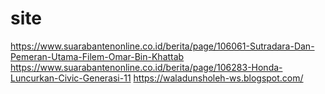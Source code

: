 # site


https://www.suarabantenonline.co.id/berita/page/106061-Sutradara-Dan-Pemeran-Utama-Filem-Omar-Bin-Khattab
https://www.suarabantenonline.co.id/berita/page/106283-Honda-Luncurkan-Civic-Generasi-11
https://waladunsholeh-ws.blogspot.com/

